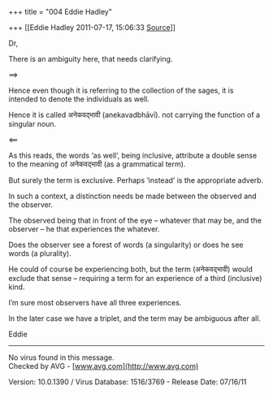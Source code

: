 +++
title = "004 Eddie Hadley"

+++
[[Eddie Hadley	2011-07-17, 15:06:33 [Source](https://groups.google.com/g/samskrita/c/WxrwiqXppEw)]]



Dr,



 There is an ambiguity here, that needs clarifying.



==>

Hence even though it is referring to the collection of the sages, it is intended to denote the individuals as well.

Hence it is called अनेकवद्भावी (anekavadbhāvī). not carrying the function of a singular noun.

\<==



As this reads, the words ‘as well’, being inclusive, attribute a double sense to the meaning of अनेकवद्भावी (as a grammatical term).



But surely the term is exclusive. Perhaps ‘instead’ is the appropriate adverb.



In such a context, a distinction needs be made between the observed and the observer.

The observed being that in front of the eye – whatever that may be, and the observer – he that experiences the whatever.

Does the observer see a forest of words (a singularity) or does he see words (a plurality).



He could of course be experiencing both, but the term (अनेकवद्भावी) would exclude that sense – requiring a term for an experience of a third (inclusive) kind.



I’m sure most observers have all three experiences.

In the later case we have a triplet, and the term may be ambiguous after all.



Eddie











------------------------------------------------------------------------

No virus found in this message.  
Checked by AVG - [www.avg.com](http://www.avg.com)  

Version: 10.0.1390 / Virus Database: 1516/3769 - Release Date: 07/16/11

